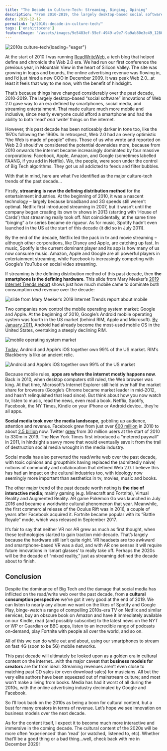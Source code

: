 ```yaml
---
title: "The Decade in Culture-Tech: Streaming, Binging, Opining"
description: "From 2010-2019, the largely desktop-based social software innovations of Web 2.0 gave way to an era defined by smartphones, social media, and streaming entertainment."
date: 2019-12-12
permalink: "p/2010s-decade-in-culture-tech/"
tags: ['enshittocene']
featureImage: "/assets/images/9e5483ef-55ef-4949-a9e7-9a9ab80e3e49_1280x853.jpg"
---
```


![2010s culture-tech](/assets/images/9e5483ef-55ef-4949-a9e7-9a9ab80e3e49_1280x853.jpg){loading="eager"}

At the start of 2010 I was running [ReadWriteWeb](https://ricmac.org/career-archive/readwriteweb/), a tech blog that helped define and chronicle the Web 2.0 era. We had run our first conference the previous year, in Mountain View in the heart of Silicon Valley. The site was growing in leaps and bounds, the online advertising revenue was flowing in, and I’d just hired a new COO in December 2009. It was peak Web 2.0…at least it feels that way to me now, with the benefit of hindsight.

That’s because things have changed considerably over the past decade, 2010-2019. The largely desktop-based “social software” innovations of Web 2.0 gave way to an era defined by smartphones, social media, and streaming entertainment. That made culture much more mobile and inclusive, since nearly everyone could afford a smartphone and had the ability to both ‘read’ _and_ ‘write’ things on the internet.

However, this past decade has been noticeably darker in tone too, like the 1970s following the 1960s. In retrospect, Web 2.0 had an overly optimistic “the Web is made of people” ethos. Those of us who wrote and reported on Web 2.0 should’ve considered the potential downsides more, because from 2010 onwards the internet became increasingly dominated by four massive corporations: Facebook, Apple, Amazon, and Google (sometimes labelled FAANG, if you add in Netflix). We, the people, were soon under the control of Big Tech algorithms. They got us all addicted to feeds and filter bubbles.

With that in mind, here are what I’ve identified as the major culture-tech trends of the past decade…

Firstly, **streaming is now the defining distribution method** for the entertainment industries. At the beginning of 2010, it was a nascent technology – largely because broadband and 3G speeds still weren’t optimal. Netflix first introduced streaming in 2007, but it wasn’t until the company began creating its own tv shows in 2013 (starting with ‘House of Cards’) that streaming really took off. Not coincidentally, at the same time “binging” a tv series became de rigueur. As for music, Spotify hadn’t even launched in the US at the start of this decade (it did so in July 2011).

By the end of the decade, Netflix led the pack in tv and movie streaming – although other corporations, like Disney and Apple, are catching up fast. In music, Spotify is the current dominant player and its app is how many of us now consume music. Amazon, Apple and Google are all powerful players in entertainment streaming, while Facebook is increasingly competing with Google’s YouTube on social video streaming.

If streaming is the defining distribution method of this past decade, then **the smartphone is the defining hardware**. This slide from Mary Meeker’s [2019 Internet Trends report](https://www.bondcap.com/report/itr19/) shows just how much mobile came to dominate both consumption _and_ revenue over the decade:

![slide from Mary Meeker’s 2019 Internet Trends report about mobile](/assets/images/7e45ce09-8cbc-41ab-bded-fbf717f17b7f_1650x1116.jpg)

Two companies now control the mobile operating system market: Google and Apple. At the beginning of 2010, Google’s Android mobile operating system was fourth in the US market (behind RIM, Apple and Microsoft). [By January 2011](https://edition.cnn.com/interactive/2018/12/business/google-history-timeline/index.html), Android had already become the most-used mobile OS in the United States, overtaking a steeply declining RIM.

![mobile operating system market](/assets/images/f4207e0b-d8bc-4fea-9e0f-8c18621a7368_780x396.jpg)

[Today](https://www.statista.com/statistics/266572/market-share-held-by-smartphone-platforms-in-the-united-states/), Android and Apple’s iOS together own 99% of the US market. RIM’s Blackberry is like an ancient relic.

![Android and Apple’s iOS together own 99% of the US market](/assets/images/6a34cf72-8752-4bc6-8ea9-f45d22ca9469_1428x862.jpg)

Because mobile rules, **apps are where the internet mostly happens now**. Back in 2010, when desktop computers still ruled, the Web browser was king. At that time, Microsoft’s Internet Explorer still held over half the market share for browsers (Google’s Chrome became market leader in mid-2012, and hasn’t relinquished that lead since). But think about how you now watch tv, listen to music, read the news, even read a book. Netflix, Spotify, Facebook, the NY Times, Kindle on your iPhone or Android device…they’re all apps.

**Social media took over the media landscape**, gobbling up audience, attention and revenue. Facebook grew from just over [600 million](https://www.statista.com/chart/870/facebooks-user-growth-since-2004/) in 2010 to about [2.5 billion](https://www.statista.com/statistics/264810/number-of-monthly-active-facebook-users-worldwide/) now. Twitter [grew](https://www.statista.com/statistics/282087/number-of-monthly-active-twitter-users/) from 30 million users at the start of 2010 to 330m in 2019. The New York Times first introduced a “metered paywall” in 2011, in hindsight a savvy move that would eventually save it from the trail of destruction social media wrought in the media industry.

Social media has also perverted the read/write web over the past decade, with toxic opinions and groupthink having replaced the (admittedly naive) notions of community and collaboration that defined Web 2.0. I believe this has had an impact on the cultural industries too, with ideology now seemingly more important than aesthetics in tv, movies, music and books.

The other major trend of the past decade worth noting is **the rise of interactive media**; mainly gaming (e.g. Minecraft and Fortnite), Virtual Reality and Augmented Reality. AR game Pokémon Go was launched in July 2016 and became a worldwide cultural phenomenon that year. Meanwhile, the first commercial release of the Oculus Rift was in 2016, a couple of years after Facebook acquired it. Fortnite became popular with its “Battle Royale” mode, which was released in September 2017.

It’s fair to say that neither VR nor AR grew as much as first thought, when these technologies started to gain traction mid-decade. That’s largely because the hardware still isn’t quite right. VR headsets are too awkward and smartphone-based VR was a dud, and with AR one senses it will require future innovations in ‘smart glasses’ to really take off. Perhaps the 2020s will be the decade of “mixed reality,” just as streaming defined the decade about to finish.

Conclusion
----------

Despite the dominance of Big Tech and the damage that social media has inflicted on the read/write web over the past decade, from **a cultural consumption perspective** we’ve got it very good at the end of 2019. We can listen to nearly any album we want on the likes of Spotify and Google Play, binge-watch a range of compelling 2010s-era TV on Netflix and similar services, buy an obscure book on Amazon and have it immediately available on our Kindle, read (and possibly subscribe) to the latest news on the NYT or WP or Guardian or BBC apps, listen to an incredible range of podcasts on-demand, play Fortnite with people all over the world, and so on.

All of this we can do while out and about, using our smartphones to stream on fast 4G (soon to be 5G) mobile networks.

This past decade will ultimately be looked upon as a golden era in cultural content on the internet…with the major caveat that **business models for creators** are far from ideal. Streaming revenues aren’t even close to matching past CD sales (or even download sales) for musicians. All but the very elite authors have been squeezed out of mainstream culture; and most won’t make a living from books. Media has had it worst of all during the 2010s, with the online advertising industry decimated by Google and Facebook.

So I’ll look back on the 2010s as being a boon for cultural content, but a bust for many creators in terms of revenue. Let’s hope we see innovation on business models over the next decade.

As for the content itself, I expect it to become much more interactive and immersive in the coming decade. The cultural content of the 2020s will be more often ‘experienced’ than ‘read’ (or watched, listened to, etc). Whether that’ll be a good thing or a bad thing…well, check back with me in December 2029!


